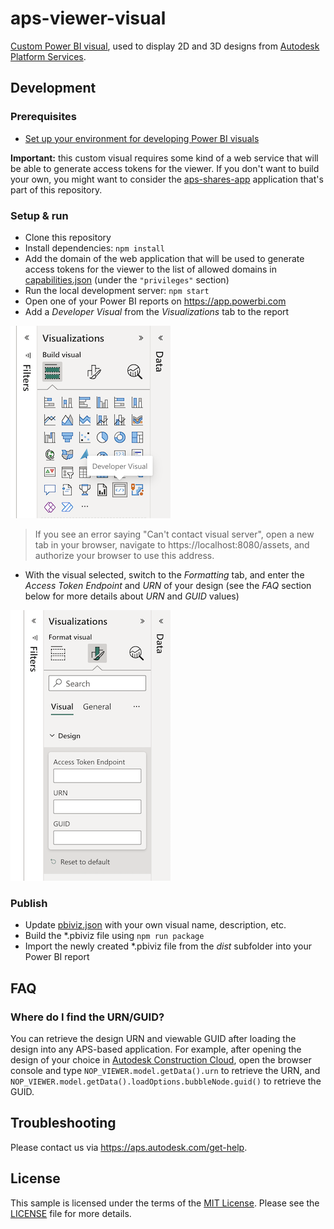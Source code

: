 # aps-viewer-visual

[Custom Power BI visual](https://powerbi.microsoft.com/en-us/developers/custom-visualization/), used to display 2D and 3D designs from [Autodesk Platform Services](https://aps.autodesk.com).

## Development

### Prerequisites

- [Set up your environment for developing Power BI visuals](https://learn.microsoft.com/en-us/power-bi/developer/visuals/environment-setup)

**Important:** this custom visual requires some kind of a web service that will be able to generate access tokens for the viewer. If you don't want to build your own, you might want to consider the [aps-shares-app](../../services/aps-shares-app/) application that's part of this repository.

### Setup & run

- Clone this repository
- Install dependencies: `npm install`
- Add the domain of the web application that will be used to generate access tokens for the viewer to the list of allowed domains in [capabilities.json](./capabilities.json) (under the `"privileges"` section)
- Run the local development server: `npm start`
- Open one of your Power BI reports on https://app.powerbi.com
- Add a _Developer Visual_ from the _Visualizations_ tab to the report

![Add developer visual](./docs/add-developer-visual.png)

> If you see an error saying "Can't contact visual server", open a new tab in your browser, navigate to https://localhost:8080/assets, and authorize your browser to use this address.

- With the visual selected, switch to the _Formatting_ tab, and enter the _Access Token Endpoint_ and _URN_ of your design (see the _FAQ_ section below for more details about _URN_ and _GUID_ values)

![Add token endpoint](./docs/add-token-endpoint.png)

### Publish

- Update [pbiviz.json](./pbiviz.json) with your own visual name, description, etc.
- Build the *.pbiviz file using `npm run package`
- Import the newly created *.pbiviz file from the _dist_ subfolder into your Power BI report

## FAQ

### Where do I find the URN/GUID?

You can retrieve the design URN and viewable GUID after loading the design into any APS-based application. For example, after opening the design of your choice in [Autodesk Construction Cloud](https://construction.autodesk.com), open the browser console and type `NOP_VIEWER.model.getData().urn` to retrieve the URN, and `NOP_VIEWER.model.getData().loadOptions.bubbleNode.guid()` to retrieve the GUID.

## Troubleshooting

Please contact us via https://aps.autodesk.com/get-help.

## License

This sample is licensed under the terms of the [MIT License](http://opensource.org/licenses/MIT). Please see the [LICENSE](LICENSE) file for more details.
